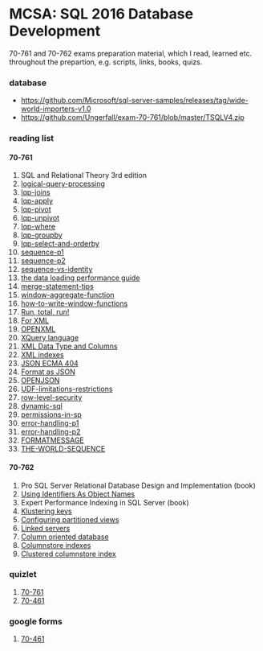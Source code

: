 # MCSA: SQL 2016 Database Development

70-761 and 70-762 exams preparation material, which I read, learned etc. throughout the prepartion, e.g. scripts, links, books, quizs.

### database

* https://github.com/Microsoft/sql-server-samples/releases/tag/wide-world-importers-v1.0
* https://github.com/Ungerfall/exam-70-761/blob/master/TSQLV4.zip

### reading list

#### 70-761

1. SQL and Relational Theory 3rd edition
2. [logical-query-processing](http://sqlmag.com/sql-server/logical-query-processing-what-it-and-what-itmeans-you)
3. [lqp-joins](http://sqlmag.com/sql-server/logical-query-processing-clause-and-joins)
4. [lqp-apply](http://sqlmag.com/sql-server/logical-query-processing-clause-and-apply)
5. [lqp-pivot](http://sqlmag.com/sql-server/logical-query-processing-clause-and-pivot)
6. [lqp-unpivot](http://sqlmag.com/sql-server/logical-query-processing-part-5-clause-andunpivot)
7. [lqp-where](http://sqlmag.com/sql-server-2016/logical-query-processing-part-6-where-clause)
8. [lqp-groupby](http://sqlmag.com/sql-server/logical-query-processing-part-7-group-andhaving)
9. [lqp-select-and-orderby](http://sqlmag.com/sql-server/logical-query-processing-part-8-select-and-order)
10. [sequence-p1](https://www.itprotoday.com/sql-server/sequences-part-1)
11. [sequence-p2](https://www.itprotoday.com/sql-server/sequences-part-2)
12. [sequence-vs-identity](https://www.itprotoday.com/sql-server/sequence-and-identity-performance)
13. [the data loading performance guide](https://docs.microsoft.com/en-us/previous-versions/sql/sql-server-2008/dd425070(v=sql.100))
14. [merge-statement-tips](https://www.itprotoday.com/sql-server/merge-statement-tips)
15. [window-aggregate-function](https://www.itprotoday.com/sql-server/what-you-need-know-about-batch-mode-window-aggregate-operator-sql-server-2016-part-3)
16. [how-to-write-window-functions](http://sqlmag.com/sql-server-2012/microsoft-sql-server-2012-how-write-t-sql-window-functions-part-2)
17. [Run, total, run!](https://youtu.be/KM83eVqHHPA)
18. [For XML](https://docs.microsoft.com/en-us/sql/relational-databases/xml/for-xml-sql-server?view=sql-server-2017)
19. [OPENXML](https://docs.microsoft.com/en-us/sql/t-sql/functions/openxml-transact-sql?view=sql-server-2017)
20. [XQuery language](https://docs.microsoft.com/en-us/sql/xquery/xquery-language-reference-sql-server?view=sql-server-2017)
21. [XML Data Type and Columns](https://docs.microsoft.com/en-us/sql/relational-databases/xml/xml-data-type-and-columns-sql-server?view=sql-server-2017)
22. [XML indexes](https://docs.microsoft.com/en-us/sql/relational-databases/xml/xml-indexes-sql-server?view=sql-server-2017)
23. [JSON ECMA 404](http://www.ecma-international.org/publications/files/ECMA-ST/ECMA-404.pdf)
24. [Format as JSON](https://docs.microsoft.com/en-us/sql/relational-databases/json/format-query-results-as-json-with-for-json-sql-server?view=sql-server-2017)
25. [OPENJSON](https://docs.microsoft.com/en-us/sql/t-sql/functions/openjson-transact-sql?view=sql-server-2017)
26. [UDF-limitations-restrictions](https://docs.microsoft.com/en-us/sql/relational-databases/user-defined-functions/create-user-defined-functions-database-engine?view=sql-server-2017)
27. [row-level-security](https://docs.microsoft.com/en-us/sql/relational-databases/security/row-level-security?view=sql-server-2017)
28. [dynamic-sql](http://www.sommarskog.se/dynamic_sql.html)
29. [permissions-in-sp](http://www.sommarskog.se/grantperm.html)
30. [error-handling-p1](http://www.sommarskog.se/error_handling/Part1.html)
31. [error-handling-p2](http://www.sommarskog.se/error_handling/Part2.html)
32. [FORMATMESSAGE](https://docs.microsoft.com/en-us/sql/t-sql/functions/formatmessage-transact-sql?view=sql-server-2017)
33. [THE-WORLD-SEQUENCE](http://dangerousdba.blogspot.com/2011/10/day-sequences-saved-world.html)

#### 70-762

1. Pro SQL Server Relational Database Design and Implementation (book)
2. [Using Identifiers As Object Names](https://docs.microsoft.com/en-us/previous-versions/sql/sql-server-2008-r2/ms187879(v=sql.105))
3. Expert Performance Indexing in SQL Server (book)
4. [Klustering keys](http://www.sqlskills.com/blogs/kimberly/category/clustering-key/)
5. [Configuring partitioned views](https://docs.microsoft.com/en-us/sql/t-sql/statements/create-view-transact-sql?view=sql-server-ver15)
6. [Linked servers](https://docs.microsoft.com/en-us/sql/relational-databases/linked-servers/linked-servers-database-engine)
6. [Column oriented database](http://db.csail.mit.edu/pubs/abadi-column-stores.pdf)
7. [Columnstore indexes](https://docs.microsoft.com/en-us/sql/relational-databases/indexes/columnstore-indexes-overview?redirectedfrom=MSDN&view=sql-server-ver15)
8. [Clustered columnstore index](http://www.nikoport.com/2015/09/06/columnstore-indexes-part-65-clustered-columnstore-improvements-in-sql-server-2016/)

### quizlet

1. [70-761](https://quizlet.com/_6t8ywj)
2. [70-461](https://quizlet.com/_5qbjqn)

### google forms

1. [70-461](https://forms.gle/sKgjDTGhpLYeRhkp9)
